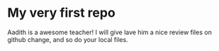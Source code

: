 # My very first repo
Aadith is a awesome teacher! I will give lave him a nice review files on github change, and so do your local files.

